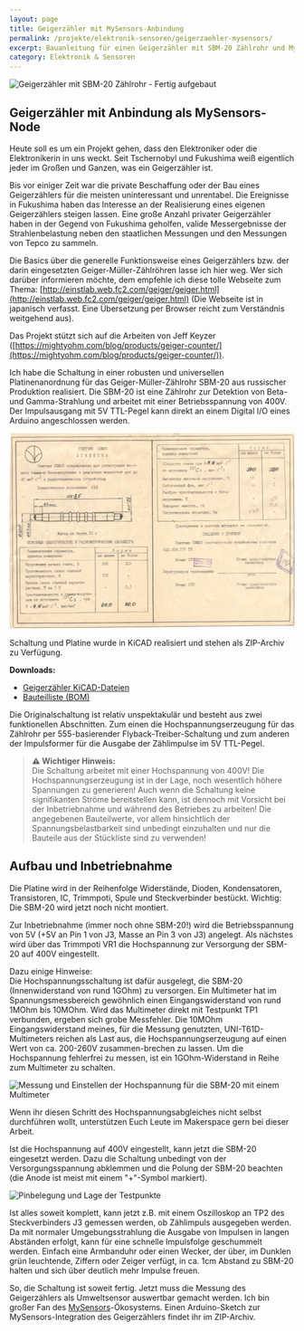 ```yaml
---
layout: page
title: Geigerzähler mit MySensors-Anbindung
permalink: /projekte/elektronik-sensoren/geigerzaehler-mysensors/
excerpt: Bauanleitung für einen Geigerzähler mit SBM-20 Zählrohr und MySensors-Integration
category: Elektronik & Sensoren
---
```


<img src="/assets/images/projekte/elektronik-sensoren/geigerzaehler/Geigerzähler_fertig.jpg" alt="Geigerzähler mit SBM-20 Zählrohr - Fertig aufgebaut" class="title-image">

## Geigerzähler mit Anbindung als MySensors-Node

Heute soll es um ein Projekt gehen, dass den Elektroniker oder die Elektronikerin in uns weckt. Seit Tschernobyl und Fukushima weiß eigentlich jeder im Großen und Ganzen, was ein Geigerzähler ist.

Bis vor einiger Zeit war die private Beschaffung oder der Bau eines Geigerzählers für die meisten uninteressant und unrentabel. Die Ereignisse in Fukushima haben das Interesse an der Realisierung eines eigenen Geigerzählers steigen lassen. Eine große Anzahl privater Geigerzähler haben in der Gegend von Fukushima geholfen, valide Messergebnisse der Strahlenbelastung neben den staatlichen Messungen und den Messungen von Tepco zu sammeln.

Die Basics über die generelle Funktionsweise eines Geigerzählers bzw. der darin eingesetzten Geiger-Müller-Zählröhren lasse ich hier weg. Wer sich darüber informieren möchte, dem empfehle ich diese tolle Webseite zum Thema: [http://einstlab.web.fc2.com/geiger/geiger.html](http://einstlab.web.fc2.com/geiger/geiger.html) (Die Webseite ist in japanisch verfasst. Eine Übersetzung per Browser reicht zum Verständnis weitgehend aus).

Das Projekt stützt sich auf die Arbeiten von Jeff Keyzer ([https://mightyohm.com/blog/products/geiger-counter/](https://mightyohm.com/blog/products/geiger-counter/)).

Ich habe die Schaltung in einer robusten und universellen Platinenanordnung für das Geiger-Müller-Zählrohr SBM-20 aus russischer Produktion realisiert. Die SBM-20 ist eine Zählrohr zur Detektion von Beta- und Gamma-Strahlung und arbeitet mit einer Betriebsspannung von 400V. Der Impulsausgang mit 5V TTL-Pegel kann direkt an einem Digital I/O eines Arduino angeschlossen werden.

![Datenblatt der SBM-20](/assets/images/projekte/elektronik-sensoren/geigerzaehler/Datenblatt_SBM20.jpg)

Schaltung und Platine wurde in KiCAD realisiert und stehen als ZIP-Archiv zu Verfügung.

**Downloads:**
- [Geigerzähler KiCAD-Dateien](/assets/images/projekte/elektronik-sensoren/geigerzaehler/Geigerzähler_KiCAD.zip)
- [Bauteilliste (BOM)](/assets/images/projekte/elektronik-sensoren/geigerzaehler/BOM.ods)

Die Originalschaltung ist relativ unspektakulär und besteht aus zwei funktionellen Abschnitten. Zum einen die Hochspannungserzeugung für das Zählrohr per 555-basierender Flyback-Treiber-Schaltung und zum anderen der Impulsformer für die Ausgabe der Zählimpulse im 5V TTL-Pegel.

> **⚠️ Wichtiger Hinweis:**  
> Die Schaltung arbeitet mit einer Hochspannung von 400V! Die Hochspannungserzeugung ist in der Lage, noch wesentlich höhere Spannungen zu generieren! Auch wenn die Schaltung keine signifikanten Ströme bereitstellen kann, ist dennoch mit Vorsicht bei der Inbetriebnahme und während des Betriebes zu arbeiten! Die angegebenen Bauteilwerte, vor allem hinsichtlich der Spannungsbelastbarkeit sind unbedingt einzuhalten und nur die Bauteile aus der Stückliste sind zu verwenden!

## Aufbau und Inbetriebnahme

Die Platine wird in der Reihenfolge Widerstände, Dioden, Kondensatoren, Transistoren, IC, Trimmpoti, Spule und Steckverbinder bestückt. Wichtig: Die SBM-20 wird jetzt noch nicht montiert.

Zur Inbetriebnahme (immer noch ohne SBM-20!) wird die Betriebsspannung von 5V (+5V an Pin 1 von J3, Masse an Pin 3 von J3) angelegt. Als nächstes wird über das Trimmpoti VR1 die Hochspannung zur Versorgung der SBM-20 auf 400V eingestellt.

Dazu einige Hinweise:  
Die Hochspannungsschaltung ist dafür ausgelegt, die SBM-20 (Innenwiderstand von rund 1GOhm) zu versorgen. Ein Multimeter hat im Spannungsmessbereich gewöhnlich einen Eingangswiderstand von rund 1MOhm bis 10MOhm. Wird das Multimeter direkt mit Testpunkt TP1 verbunden, ergeben sich grobe Messfehler. Die 10MOhm Eingangswiderstand meines, für die Messung genutzten, UNI-T61D-Multimeters reichen als Last aus, die Hochspannungserzeugung auf einen Wert von ca. 200-260V zusammen-brechen zu lassen. Um die Hochspannung fehlerfrei zu messen, ist ein 1GOhm-Widerstand in Reihe zum Multimeter zu schalten.

![Messung und Einstellen der Hochspannung für die SBM-20 mit einem Multimeter](/assets/images/projekte/elektronik-sensoren/geigerzaehler/Spannungsteiler_erklärt.png)

Wenn ihr diesen Schritt des Hochspannungsabgleiches nicht selbst durchführen wollt, unterstützen Euch Leute im Makerspace gern bei dieser Arbeit.

Ist die Hochspannung auf 400V eingestellt, kann jetzt die SBM-20 eingesetzt werden. Dazu die Schaltung unbedingt von der Versorgungsspannung abklemmen und die Polung der SBM-20 beachten (die Anode ist meist mit einem "+"-Symbol markiert).

![Pinbelegung und Lage der Testpunkte](/assets/images/projekte/elektronik-sensoren/geigerzaehler/Geigerzähler_Anschluss.jpg)

Ist alles soweit komplett, kann jetzt z.B. mit einem Oszilloskop an TP2 des Steckverbinders J3 gemessen werden, ob Zählimpuls ausgegeben werden. Da mit normaler Umgebungsstrahlung die Ausgabe von Impulsen in langen Abständen erfolgt, kann für eine schnelle Impulsfolge geschummelt werden. Einfach eine Armbanduhr oder einen Wecker, der über, im Dunklen grün leuchtende, Ziffern oder Zeiger verfügt, in ca. 1cm Abstand zu SBM-20 halten und sich über deutlich mehr Impulse freuen.

So, die Schaltung ist soweit fertig. Jetzt muss die Messung des Geigerzählers als Umweltsensor auswertbar gemacht werden. Ich bin großer Fan des [MySensors](http://www.mysensors.org)-Ökosystems. Einen Arduino-Sketch zur MySensors-Integration des Geigerzählers findet ihr im ZIP-Archiv.
